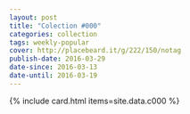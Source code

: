 ```yaml
---
layout: post
title: "Colection #000"
categories: collection
tags: weekly-popular
cover: http://placebeard.it/g/222/150/notag
publish-date: 2016-03-29
date-since: 2016-03-13
date-until: 2016-03-19
---
```


{% include card.html items=site.data.c000 %}
